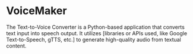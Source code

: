 # VoiceMaker
The Text-to-Voice Converter is a Python-based application that converts text input into speech output.
It utilizes [libraries or APIs used, like Google Text-to-Speech, gTTS, etc.]
to generate high-quality audio from textual content.
